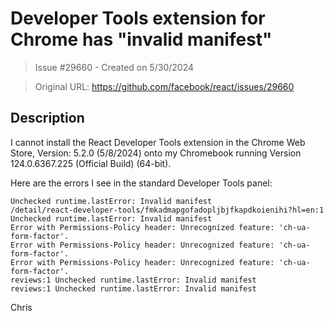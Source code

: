 # Developer Tools extension for Chrome has "invalid manifest"

> Issue #29660 - Created on 5/30/2024

> Original URL: https://github.com/facebook/react/issues/29660

## Description

I cannot install the React Developer Tools extension in the Chrome Web Store, Version: 5.2.0 (5/8/2024) onto my Chromebook running Version 124.0.6367.225 (Official Build) (64-bit).

Here are the errors I see in the standard Developer Tools panel:

```
Unchecked runtime.lastError: Invalid manifest
/detail/react-developer-tools/fmkadmapgofadopljbjfkapdkoienihi?hl=en:1 Unchecked runtime.lastError: Invalid manifest
Error with Permissions-Policy header: Unrecognized feature: 'ch-ua-form-factor'.
Error with Permissions-Policy header: Unrecognized feature: 'ch-ua-form-factor'.
Error with Permissions-Policy header: Unrecognized feature: 'ch-ua-form-factor'.
reviews:1 Unchecked runtime.lastError: Invalid manifest
reviews:1 Unchecked runtime.lastError: Invalid manifest
```

Chris


